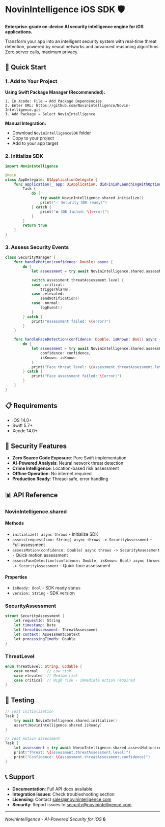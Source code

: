 # NovinIntelligence iOS SDK 🛡️

**Enterprise-grade on-device AI security intelligence engine for iOS applications.**

Transform your app into an intelligent security system with real-time threat detection, powered by neural networks and advanced reasoning algorithms. Zero server calls, maximum privacy.

## 🚀 Quick Start

### 1. Add to Your Project

**Using Swift Package Manager (Recommended):**
```
1. In Xcode: File → Add Package Dependencies
2. Enter URL: https://github.com/Novinintelligence/Novin-Intelligence.git
3. Add Package → Select NovinIntelligence
```

**Manual Integration:**
- Download `NovinIntelligenceSDK` folder
- Copy to your project
- Add to your app target

### 2. Initialize SDK

```swift
import NovinIntelligence

@main
class AppDelegate: UIApplicationDelegate {
    func application(_ app: UIApplication, didFinishLaunchingWithOptions options: [UIApplication.LaunchOptionsKey: Any]?) -> Bool {
        Task {
            do {
                try await NovinIntelligence.shared.initialize()
                print("✅ Security SDK ready!")
            } catch {
                print("❌ SDK failed: \(error)")
            }
        }
        return true
    }
}
```

### 3. Assess Security Events

```swift
class SecurityManager {
    func handleMotion(confidence: Double) async {
        do {
            let assessment = try await NovinIntelligence.shared.assessMotion(confidence: confidence)

            switch assessment.threatAssessment.level {
            case .critical:
                triggerAlarm()
            case .elevated:
                sendNotification()
            case .normal:
                logEvent()
            }
        } catch {
            print("Assessment failed: \(error)")
        }
    }

    func handleFaceDetection(confidence: Double, isKnown: Bool) async {
        do {
            let assessment = try await NovinIntelligence.shared.assessFaceDetection(
                confidence: confidence,
                isKnown: isKnown
            )
            print("Face threat level: \(assessment.threatAssessment.level.rawValue)")
        } catch {
            print("Face assessment failed: \(error)")
        }
    }
}
```

## 📋 Requirements

- iOS 14.0+
- Swift 5.7+
- Xcode 14.0+

## 🔐 Security Features

- **Zero Source Code Exposure**: Pure Swift implementation
- **AI-Powered Analysis**: Neural network threat detection
- **Crime Intelligence**: Location-based risk assessment
- **Offline Operation**: No internet required
- **Production Ready**: Thread-safe, error handling

## 📊 API Reference

### NovinIntelligence.shared

#### Methods
- `initialize() async throws` - Initialize SDK
- `assess(requestJson: String) async throws -> SecurityAssessment` - Full assessment
- `assessMotion(confidence: Double) async throws -> SecurityAssessment` - Quick motion assessment
- `assessFaceDetection(confidence: Double, isKnown: Bool) async throws -> SecurityAssessment` - Quick face assessment

#### Properties
- `isReady: Bool` - SDK ready status
- `version: String` - SDK version

### SecurityAssessment

```swift
struct SecurityAssessment {
    let requestId: String
    let timestamp: Date
    let threatAssessment: ThreatAssessment
    let context: AssessmentContext
    let processingTimeMs: Double
}
```

### ThreatLevel

```swift
enum ThreatLevel: String, Codable {
    case normal    // Low risk
    case elevated  // Medium risk
    case critical  // High risk - immediate action required
}
```

## 🧪 Testing

```swift
// Test initialization
Task {
    try await NovinIntelligence.shared.initialize()
    assert(NovinIntelligence.shared.isReady)
}

// Test motion assessment
Task {
    let assessment = try await NovinIntelligence.shared.assessMotion(confidence: 0.9)
    print("Threat: \(assessment.threatAssessment.level)")
    print("Confidence: \(assessment.threatAssessment.confidence)")
}
```

## 📞 Support

- **Documentation**: Full API docs available
- **Integration Issues**: Check troubleshooting section
- **Licensing**: Contact sales@novinintelligence.com
- **Security**: Report issues to security@novinintelligence.com

---

*NovinIntelligence - AI-Powered Security for iOS* 🔒

